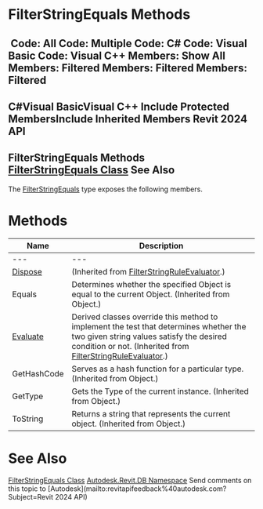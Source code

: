 # FilterStringEquals Methods

﻿
 Code: All Code: Multiple Code: C# Code: Visual Basic Code: Visual C++  Members: Show All Members: Filtered Members: Filtered Members: Filtered   
---  
C#Visual BasicVisual C++
Include Protected MembersInclude Inherited Members
Revit 2024 API  
---  
FilterStringEquals Methods  
[FilterStringEquals Class](9a0d3b08-44ea-963f-f54d-c99e28fd1715.md "FilterStringEquals Class") See Also  
---  
The [FilterStringEquals](9a0d3b08-44ea-963f-f54d-c99e28fd1715.md "FilterStringEquals Class") type exposes the following members.
# Methods
| Name | Description |
| --- | --- |
| --- | --- | --- |
| [Dispose](852de747-8837-d13a-5141-fdbbdd66fdce.md "Dispose Method") | (Inherited from [FilterStringRuleEvaluator](ba8dad25-3f85-1fbb-a164-323c3750018c.md "FilterStringRuleEvaluator Class").) |
| Equals | Determines whether the specified Object is equal to the current Object. (Inherited from Object.) |
| [Evaluate](fcbe6f51-9a2e-10bc-36bb-7705f554bd14.md "Evaluate Method") | Derived classes override this method to implement the test that determines whether the two given string values satisfy the desired condition or not.  (Inherited from [FilterStringRuleEvaluator](ba8dad25-3f85-1fbb-a164-323c3750018c.md "FilterStringRuleEvaluator Class").) |
| GetHashCode | Serves as a hash function for a particular type.  (Inherited from Object.) |
| GetType | Gets the Type of the current instance. (Inherited from Object.) |
| ToString | Returns a string that represents the current object. (Inherited from Object.) |

# See Also
[FilterStringEquals Class](9a0d3b08-44ea-963f-f54d-c99e28fd1715.md "FilterStringEquals Class")
[Autodesk.Revit.DB Namespace](87546ba7-461b-c646-cbb1-2cb8f5bff8b2.md "Autodesk.Revit.DB Namespace")
Send comments on this topic to [Autodesk](mailto:revitapifeedback%40autodesk.com?Subject=Revit 2024 API)